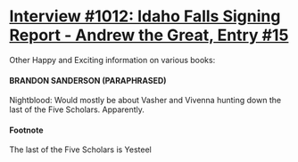 # [Interview #1012: Idaho Falls Signing Report - Andrew the Great, Entry #15](https://www.theoryland.com/intvmain.php?i=1012#15)

Other Happy and Exciting information on various books:

#### BRANDON SANDERSON (PARAPHRASED)

Nightblood: Would mostly be about Vasher and Vivenna hunting down the last of the Five Scholars. Apparently.

#### Footnote

The last of the Five Scholars is Yesteel


